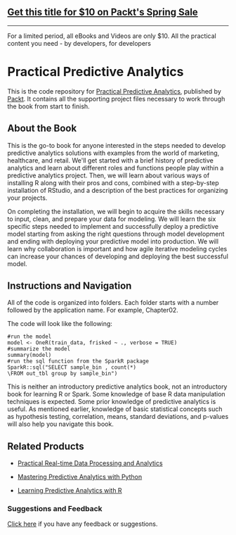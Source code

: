 ## [Get this title for $10 on Packt's Spring Sale](https://www.packt.com/B05033?utm_source=github&utm_medium=packt-github-repo&utm_campaign=spring_10_dollar_2022)
-----
For a limited period, all eBooks and Videos are only $10. All the practical content you need \- by developers, for developers

# Practical Predictive Analytics
This is the code repository for [Practical Predictive Analytics](https://www.packtpub.com/big-data-and-business-intelligence/practical-predictive-analytics?utm_source=github&utm_medium=repository&utm_campaign=9781785886188), published by [Packt](https://www.packtpub.com/?utm_source=github). It contains all the supporting project files necessary to work through the book from start to finish.
## About the Book
This is the go-to book for anyone interested in the steps needed to develop predictive analytics solutions with examples from the world of marketing, healthcare, and retail. We'll get started with a brief history of predictive analytics and learn about different roles and functions people play within a predictive analytics project. Then, we will learn about various ways of installing R along with their pros and cons, combined with a step-by-step installation of RStudio, and a description of the best practices for organizing your projects.

On completing the installation, we will begin to acquire the skills necessary to input, clean, and prepare your data for modeling. We will learn the six specific steps needed to implement and successfully deploy a predictive model starting from asking the right questions through model development and ending with deploying your predictive model into production. We will learn why collaboration is important and how agile iterative modeling cycles can increase your chances of developing and deploying the best successful model.


## Instructions and Navigation
All of the code is organized into folders. Each folder starts with a number followed by the application name. For example, Chapter02.



The code will look like the following:
```
#run the model
model <- OneR(train_data, frisked ~ ., verbose = TRUE)
#summarize the model
summary(model)
#run the sql function from the SparkR package
SparkR::sql("SELECT sample_bin , count(*)
\FROM out_tbl group by sample_bin")
```

This is neither an introductory predictive analytics book, not an introductory book for
learning R or Spark. Some knowledge of base R data manipulation techniques is expected.
Some prior knowledge of predictive analytics is useful. As mentioned earlier, knowledge of
basic statistical concepts such as hypothesis testing, correlation, means, standard deviations,
and p-values will also help you navigate this book.

## Related Products
* [Practical Real-time Data Processing and Analytics](https://www.packtpub.com/big-data-and-business-intelligence/practical-real-time-data-processing-and-analytics?utm_source=github&utm_medium=repository&utm_campaign=9781787281202)

* [Mastering Predictive Analytics with Python](https://www.packtpub.com/big-data-and-business-intelligence/mastering-predictive-analytics-python?utm_source=github&utm_medium=repository&utm_campaign=9781785882715)

* [Learning Predictive Analytics with R](https://www.packtpub.com/big-data-and-business-intelligence/learning-predictive-analytics-r?utm_source=github&utm_medium=repository&utm_campaign=9781782169352)

### Suggestions and Feedback
[Click here](https://docs.google.com/forms/d/e/1FAIpQLSe5qwunkGf6PUvzPirPDtuy1Du5Rlzew23UBp2S-P3wB-GcwQ/viewform) if you have any feedback or suggestions.


